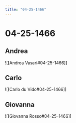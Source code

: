 ```yaml
---
title: "04-25-1466"
---
```


# 04-25-1466

## Andrea
![[Andrea Vasari#04-25-1466]]

## Carlo
![[Carlo du Vido#04-25-1466]]


## Giovanna
![[Giovanna Rosso#04-25-1466]]
